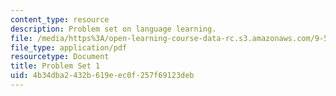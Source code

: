 ```yaml
---
content_type: resource
description: Problem set on language learning.
file: /media/https%3A/open-learning-course-data-rc.s3.amazonaws.com/9-57j-language-acquisition-fall-2001/4b34dba2432b619eec0f257f69123deb_ProblemSet1.pdf
file_type: application/pdf
resourcetype: Document
title: Problem Set 1
uid: 4b34dba2-432b-619e-ec0f-257f69123deb
---
```

